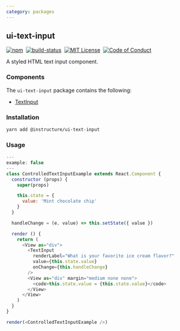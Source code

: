 ```yaml
---
category: packages
---
```


## ui-text-input

[![npm][npm]][npm-url]&nbsp;
[![build-status][build-status]][build-status-url]&nbsp;
[![MIT License][license-badge]][license]&nbsp;
[![Code of Conduct][coc-badge]][coc]

A styled HTML text input component.

### Components

The `ui-text-input` package contains the following:

- [TextInput](#TextInput)

### Installation

```sh
yarn add @instructure/ui-text-input
```

### Usage

```javascript
---
example: false
---
class ControlledTextInputExample extends React.Component {
  constructor (props) {
    super(props)

    this.state = {
      value: 'Mint chocolate chip'
    }
  }

  handleChange = (e, value) => this.setState({ value })

  render () {
    return (
      <View as="div">
        <TextInput
          renderLabel="What is your favorite ice cream flavor?"
          value={this.state.value}
          onChange={this.handleChange}
        />
        <View as="div" margin="medium none none">
          <code>this.state.value = {this.state.value}</code>
        </View>
      </View>
    )
  }
}

render(<ControlledTextInputExample />)
```

[npm]: https://img.shields.io/npm/v/@instructure/ui-text-input.svg
[npm-url]: https://npmjs.com/package/@instructure/ui-text-input
[build-status]: https://travis-ci.org/instructure/instructure-ui.svg?branch=master
[build-status-url]: https://travis-ci.org/instructure/instructure-ui 'Travis CI'
[license-badge]: https://img.shields.io/npm/l/instructure-ui.svg?style=flat-square
[license]: https://github.com/instructure/instructure-ui/blob/master/LICENSE
[coc-badge]: https://img.shields.io/badge/code%20of-conduct-ff69b4.svg?style=flat-square
[coc]: https://github.com/instructure/instructure-ui/blob/master/CODE_OF_CONDUCT.md
